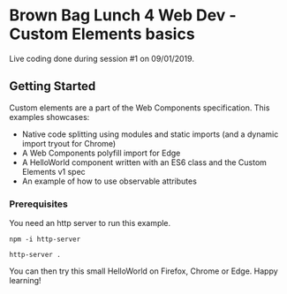 # Brown Bag Lunch 4 Web Dev - Custom Elements basics

Live coding done during session #1 on 09/01/2019.

## Getting Started

Custom elements are a part of the Web Components specification.
This examples showcases:
* Native code splitting using modules and static imports (and a dynamic import tryout for Chrome)
* A Web Components polyfill import for Edge
* A HelloWorld component written with an ES6 class and the Custom Elements v1 spec
* An example of how to use observable attributes

### Prerequisites

You need an http server to run this example.

```
npm -i http-server

http-server .
```

You can then try this small HelloWorld on Firefox, Chrome or Edge. Happy learning!
